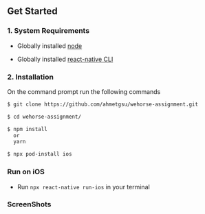 ## Get Started

### 1. System Requirements

- Globally installed [node](https://nodejs.org/en/)

- Globally installed [react-native CLI](https://facebook.github.io/react-native/docs/getting-started.html)

### 2. Installation

On the command prompt run the following commands

```sh
$ git clone https://github.com/ahmetgsu/wehorse-assignment.git

$ cd wehorse-assignment/

$ npm install
  or
  yarn

$ npx pod-install ios
```

### Run on iOS

- Run `npx react-native run-ios` in your terminal

### ScreenShots

<!-- ![SS1](./app/assets/images/01.png)

![SS2](./app/assets/images/02.png)

![SS3](./app/assets/images/03.png)

![SS4](./app/assets/images/04.png)

![SS5](./app/assets/images/05.png)

![SS6](./app/assets/images/06.png)

![SS7](./app/assets/images/07.png)

![SS8](./app/assets/images/08.png)

![SS9](./app/assets/images/09.png)

![SS10](./app/assets/images/10.png) -->
